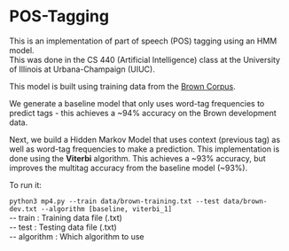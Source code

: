 # POS-Tagging
This is an implementation of part of speech (POS) tagging using an HMM model.  
This was done in the CS 440 (Artificial Intelligence) class at the University of Illinois at Urbana-Champaign (UIUC).

This model is built using training data from the [Brown Corpus](https://en.wikipedia.org/wiki/Brown_Corpus). 

We generate a baseline model that only uses word-tag frequencies to predict tags - this achieves a ~94% accuracy on the Brown development data.

Next, we build a Hidden Markov Model that uses context (previous tag) as well as word-tag frequencies to make a prediction. 
This implementation is done using the **Viterbi** algorithm. This achieves a ~93% accuracy, but improves the multitag accuracy from the baseline model (~93%).

To run it:  

```python3 mp4.py --train data/brown-training.txt --test data/brown-dev.txt --algorithm [baseline, viterbi_1]```  
  -- train     : Training data file (.txt)  
  -- test      : Testing data file  (.txt)  
  -- algorithm : Which algorithm to use  
  
